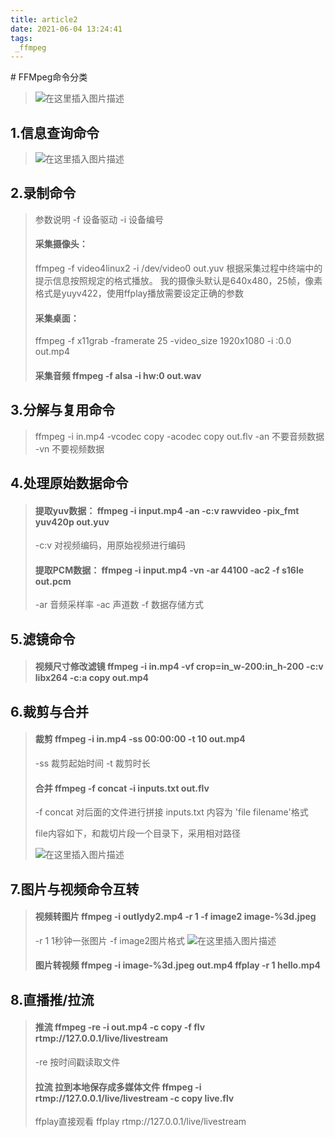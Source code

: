 ```yaml
---
title: article2
date: 2021-06-04 13:24:41
tags:
 _ffmpeg
---
```

﻿# FFMpeg命令分类

> ![在这里插入图片描述](https://img-blog.csdnimg.cn/20210603225216334.jpg?x-oss-process=image/watermark,type_ZmFuZ3poZW5naGVpdGk,shadow_10,text_aHR0cHM6Ly9ibG9nLmNzZG4ubmV0L3d1Z2VidWN1bw==,size_16,color_FFFFFF,t_70)

## 1.信息查询命令

> ![在这里插入图片描述](https://img-blog.csdnimg.cn/20210603225327708.jpg?x-oss-process=image/watermark,type_ZmFuZ3poZW5naGVpdGk,shadow_10,text_aHR0cHM6Ly9ibG9nLmNzZG4ubmV0L3d1Z2VidWN1bw==,size_16,color_FFFFFF,t_70)

## 2.录制命令

> 参数说明 
> -f 设备驱动
> -i 设备编号
> #### 采集摄像头：
> 
> ffmpeg -f video4linux2 -i /dev/video0 out.yuv
> 根据采集过程中终端中的提示信息按照规定的格式播放。
> 我的摄像头默认是640x480，25帧，像素格式是yuyv422，使用ffplay播放需要设定正确的参数
> 
> #### 采集桌面： 
> ffmpeg -f x11grab -framerate 25 -video_size 1920x1080 -i :0.0 out.mp4
> #### 采集音频 ffmpeg -f alsa -i hw:0 out.wav

## 3.分解与复用命令

> ffmpeg -i in.mp4 -vcodec copy -acodec copy out.flv
> -an 不要音频数据
> -vn 不要视频数据

## 4.处理原始数据命令

> #### 提取yuv数据： ffmpeg -i input.mp4 -an -c:v rawvideo -pix_fmt yuv420p out.yuv
> -c:v 对视频编码，用原始视频进行编码
> #### 提取PCM数据： ffmpeg -i input.mp4 -vn -ar 44100 -ac2 -f s16le out.pcm
> -ar 音频采样率
> -ac 声道数
> -f 数据存储方式

## 5.滤镜命令

> #### 视频尺寸修改滤镜 ffmpeg -i in.mp4 -vf crop=in_w-200:in_h-200 -c:v libx264 -c:a copy out.mp4

## 6.裁剪与合并

> #### 裁剪 ffmpeg -i in.mp4 -ss 00:00:00 -t 10 out.mp4
> -ss 裁剪起始时间
> -t   裁剪时长
> #### 合并 ffmpeg -f concat -i inputs.txt out.flv
> -f concat 对后面的文件进行拼接 inputs.txt 内容为 'file filename'格式
> 
>  file内容如下，和裁切片段一个目录下，采用相对路径
> 
> ![在这里插入图片描述](https://img-blog.csdnimg.cn/20210604124948452.png?x-oss-process=image/watermark,type_ZmFuZ3poZW5naGVpdGk,shadow_10,text_aHR0cHM6Ly9ibG9nLmNzZG4ubmV0L3d1Z2VidWN1bw==,size_16,color_FFFFFF,t_70)

## 7.图片与视频命令互转

> #### 视频转图片 ffmpeg -i outlydy2.mp4 -r 1 -f image2 image-%3d.jpeg
> -r 1 1秒钟一张图片
> -f image2图片格式 ![在这里插入图片描述](https://img-blog.csdnimg.cn/2021060412573361.png)
> #### 图片转视频 ffmpeg -i image-%3d.jpeg out.mp4 ffplay -r 1 hello.mp4

## 8.直播推/拉流

> #### 推流 ffmpeg -re -i out.mp4 -c copy -f flv rtmp://127.0.0.1/live/livestream
> -re 按时间戳读取文件
> #### 拉流 拉到本地保存成多媒体文件 ffmpeg -i  rtmp://127.0.0.1/live/livestream -c copy live.flv
> 
> ffplay直接观看 ffplay rtmp://127.0.0.1/live/livestream


